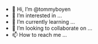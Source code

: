- 👋 Hi, I’m @tommyboyen
- 👀 I’m interested in ...
- 🌱 I’m currently learning ...
- 💞️ I’m looking to collaborate on ...
- 📫 How to reach me ...

<!---
tommyboyen/tommyboyen is a ✨ special ✨ repository because its `README.md` (this file) appears on your GitHub profile.
You can click the Preview link to take a look at your changes.
--->
